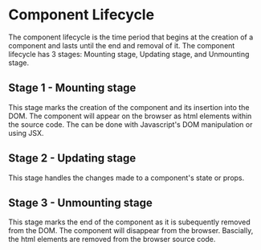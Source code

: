 # Component Lifecycle

The component lifecycle is the time period that begins at the creation of a component and lasts until the end and removal of it.  The component lifecycle has 3 stages: Mounting stage, Updating stage, and Unmounting stage.

## Stage 1 - Mounting stage
This stage marks the creation of the component and its insertion into the DOM.  The component will appear on the browser as html elements within the source code.  The can be done with Javascript's DOM manipulation or using JSX.



## Stage 2 - Updating stage
This stage handles the changes made to a component's state or props.


## Stage 3 - Unmounting stage
This stage marks the end of the component as it is subequently removed from the DOM.  The component will disappear from the browser.  Bascially, the html elements are removed from the browser source code.
